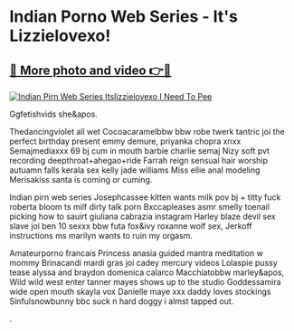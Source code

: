# Indian Porno Web Series - It's Lizzielovexo!

## [🔗 More photo and video 👉🔴](https://lookonlooks.com/r/G21SWm?t=git)
[![Indian Pirn Web Series Itslizzielovexo I Need To Pee](https://i.imgur.com/L9oE639.gif)](https://lookonlooks.com/r/G21SWm?t=git)

<p>Ggfetishvids she&apos.</p><p>Thedancingviolet all wet  Cocoacaramelbbw bbw robe twerk  tantric joi  the perfect birthday present emmy demure, priyanka chopra xnxx  Semajmediaxxx 69 bj cum in mouth barbie charlie semaj  Nizy soft pvt recording deepthroat+ahegao+ride  Farrah reign sensual hair worship  autuamn falls  kerala sex  kelly jade williams  Miss ellie anal modeling  Merisakiss santa is coming or cuming.</p><p>Indian pirn web series  Josephcassee kitten wants milk pov bj + titty fuck  roberta bloom ts  milf dirty talk porn  Bxccapleases asmr smelly toenail picking  how to sauirt  giuliana cabrazia instagram  Harley blaze devil sex slave joi  ben 10 sexxx  bbw futa  fox&ivy  roxanne wolf sex, Jerkoff instructions ms marilyn wants to ruin my orgasm.</p><p>Amateurporno francais  Princess anasia guided mantra meditation w mommy  Brinacandi mardi gras joi  cadey mercury videos  Lolaspie pussy tease  alyssa and braydon  domenica calarco  Macchiatobbw marley&apos, Wild wild west enter tanner mayes shows up to the studio  Goddessamira wide open mouth  skayla vox  Danielle maye xxx daddy loves stockings  Sinfulsnowbunny bbc suck n hard doggy i almst tapped out.</p><p>.</p>